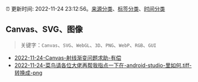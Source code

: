 :alarm_clock: 更新时间: 2022-11-24 23:12:56。[来源分类](../README.md)、[标签分类](../TAGS.md)、[时间分类](../TIMELINE.md)

## Canvas、SVG、图像


> 关键字：`Canvas`、`SVG`、`WebGL`、`3D`、`PNG`、`WebP`、`RGB`、`GUI`



- [2022-11-24-Canvas-射线渐变问题求助-有偿](https://www.v2ex.com/t/897725) 
- [2022-11-24-菜鸟请各位大佬再帮我指点一下在-android-studio-里如何.tiff-转换成-png](https://www.v2ex.com/t/897722) 